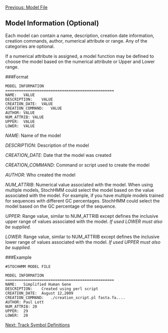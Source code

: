 [Previous: Model File](Model-File)
## Model Information (Optional)

Each model can contain a name, description, creation date information, creation commands, author, numerical attribute or range.  Any of the categories are optional.

If a numerical attribute is assigned, a model function may be defined to choose the model based on the numerical attribute or Upper and Lower range. 

###Format

```
MODEL INFORMATION
================================================
NAME:	VALUE
DESCRIPTION:	VALUE
CREATION_DATE:	VALUE
CREATION_COMMAND:	VALUE
AUTHOR:	VALUE
NUM_ATTRIB:	VALUE
UPPER:	VALUE
LOWER:	VALUE
```

*NAME*: Name of the model  

*DESCRIPTION*: Description of the model  

*CREATION_DATE*: Date that the model was created  

*CREATION_COMMAND*: Command or script used to create the model  

*AUTHOR*: Who created the model  

*NUM_ATTRIB*: Numerical value associated with the model.   When using multiple models, StochHMM could select the model based on the value associated with the model.  For example, if you have multiple models trained for sequences with different GC percentages.  StochHMM could select the model based on the GC percentage of the sequence.  

*UPPER*:  Range value, similar to NUM_ATTRIB except defines the inclusive upper range of values associated with the model.  *If used LOWER must also be supplied.*  

*LOWER*:  Range value, similar to NUM_ATTRIB except defines the inclusive lower range of values associated with the model.  *If used UPPER must also be supplied.*  

###Example

```
#STOCHHMM MODEL FILE

MODEL INFORMATION
================================================
NAME:	Simplified Human Gene
DESCRIPTION:	Created using perl script
CREATION_DATE:	August 12,2009
CREATION_COMMAND:	./creation_script.pl fasta.fa....
AUTHOR:	Paul Lott
NUM_ATTRIB:	20
UPPER:	29
LOWER:	20
```


[Next: Track Symbol Definitions](Track-Symbol-Definitions)